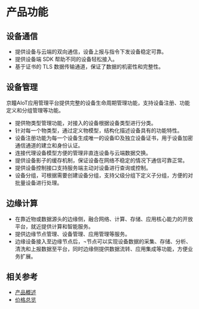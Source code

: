 # 产品功能

## 设备通信

- 提供设备与云端的双向通信，设备上报与指令下发设备稳定可靠。
- 提供设备端 SDK 帮助不同的设备轻松接入。
- 基于证书的 TLS 数据传输通道，保证了数据的机密性和完整性。

## 设备管理

京瞳AIoT应用管理平台提供完整的设备生命周期管理功能，支持设备注册、功能定义和分组管理等功能。
- 提供物类型管理功能，对接入的设备根据设备类型进行分类。
- 针对每一个物类型，通过定义物模型，结构化描述设备具有的功能特性。
- 设备注册功能为每一个设备生成唯一的设备ID及独立设备证书，用于设备加密通信通道的建立和身份认证。
- 连接代理设备模型方便的管理非直连设备与云端数据交换。
- 提供设备影子的缓存机制，保证设备在网络不稳定的情况下通信可靠正常。
- 提供设备控制接口支持服务端主动对设备进行查询或控制。
- 设备分组，可根据需要创建设备分组，支持父级分组下定义子分组，方便的对批量设备进行处理。

## 边缘计算

- 在靠近物或数据源头的边缘侧，融合网络、计算、存储、应用核心能力的开放平台，就近提供计算和智能服务。
- 提供边缘节点管理、设备管理、应用管理等服务。
- 边缘设备接入至边缘节点后，¬节点可以实现设备数据的采集、存储、分析、清洗和上报数据至平台，同时边缘侧提供数据流转、应用集成等功能，方便业务扩展。


## 相关参考

- [产品概述](../Introduction/Product-Overview.md)
- [价格总览](../Pricing/Price-Overview.md)



